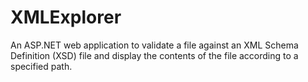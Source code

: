 # XMLExplorer
An ASP.NET web application to validate a file against an XML Schema Definition (XSD) file and display the contents of the file according to a specified path.

